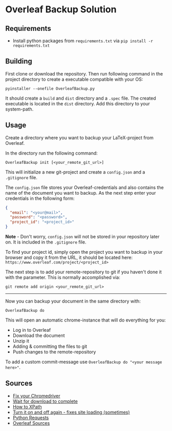 # Overleaf Backup Solution

## Requirements
* Install python packages from `requirements.txt` via `pip install -r requirements.txt`
## Building

First clone or download the repository.  Then run following command in the project directory to create a executable compatible with your OS:

```
pyinstaller --onefile OverleafBackup.py
```

It should create a `build` and `dist` directory and a `.spec` file. The created executable is located in the `dist` directory. Add this directory to your system-path.

## Usage

Create a directory where you want to backup your LaTeX-project from Overleaf. 

In the directory run the following command:

```
OverleafBackup init [<your_remote_git_url>]
```

This will initialize a new git-project and create a `config.json` and a `.gitignore` file. 

The `config.json` file stores your Overleaf-credentials and also contains the name of the document you want to backup. As the next step enter your credentials in the following form:

```json
{
  "email": "<your@mail>",
  "password": "<password>",
  "project_id": "<project_id>"
}
```

**Note** - Don't worry, `config.json` will not be stored in your repository later on. It is included in the `.gitignore` file. 

To find your project id, simply open the project you want to backup in your browser and copy it from the URL, it should be located here:
`https://www.overleaf.com/project/<project_id>`

The next step is to add your remote-repository to git if you haven't done it with the parameter. This is normally accomplished via:

```
git remote add origin <your_remote_git_url>
```

---

Now you can backup your document  in the same directory with:

```
OverleafBackup do
```

This will open an automatic chrome-instance that will do everything for you:

* Log in to Overleaf
* Download the document
* Unzip it
* Adding & committing the files to git 
* Push changes to the remote-repository

To add a custom commit-message use `OverleafBackup do "<your message here>"`.

## Sources
* [Fix your Chromedriver](https://stackoverflow.com/a/52108199)
* [Wait for download to complete](https://stackoverflow.com/a/48267887)
* [How to XPath](https://www.dvdheiden.nl/2013/11/xpath-select-parent-by-child-attribute/)
* [Turn it on and off again - fixes site loading  (sometimes)](https://www.youtube.com/watch?v=p85xwZ_OLX0)
* [Python Requests](https://requests.kennethreitz.org/en/master/)
* [Overleaf Sources](https://github.com/overleaf/overleaf)